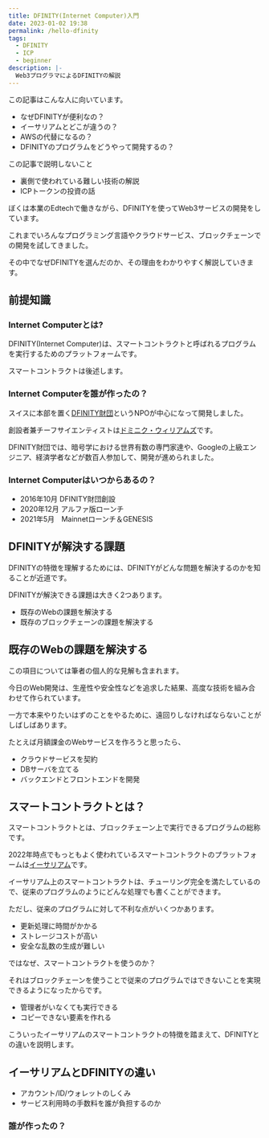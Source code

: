 ```yaml
---
title: DFINITY(Internet Computer)入門
date: 2023-01-02 19:38
permalink: /hello-dfinity
tags:
  - DFINITY
  - ICP
  - beginner
description: |-
  Web3プログラマによるDFINITYの解説
---
```


この記事はこんな人に向いています。

* なぜDFINITYが便利なの？
* イーサリアムとどこが違うの？
* AWSの代替になるの？
* DFINITYのプログラムをどうやって開発するの？

この記事で説明しないこと

* 裏側で使われている難しい技術の解説
* ICPトークンの投資の話

ぼくは本業のEdtechで働きながら、DFINITYを使ってWeb3サービスの開発をしています。

これまでいろんなプログラミング言語やクラウドサービス、ブロックチェーンでの開発を試してきました。

その中でなぜDFINITYを選んだのか、その理由をわかりやすく解説していきます。

## 前提知識
### Internet Computerとは?
DFINITY(Internet Computer)は、スマートコントラクトと呼ばれるプログラムを実行するためのプラットフォームです。

スマートコントラクトは後述します。

### Internet Computerを誰が作ったの？
スイスに本部を置く[DFINITY財団](https://dfinity.org/foundation)というNPOが中心になって開発しました。

創設者兼チーフサイエンティストは[ドミニク・ウィリアムズ](https://twitter.com/dominic_w)です。

DFINITY財団では、暗号学における世界有数の専門家達や、Googleの上級エンジニア、経済学者などが数百人参加して、開発が進められました。

### Internet Computerはいつからあるの？
- 2016年10月 DFINITY財団創設
- 2020年12月 アルファ版ローンチ
- 2021年5月　Mainnetローンチ＆GENESIS

## DFINITYが解決する課題
DFINITYの特徴を理解するためには、DFINITYがどんな問題を解決するのかを知ることが近道です。

DFINITYが解決できる課題は大きく2つあります。

* 既存のWebの課題を解決する
* 既存のブロックチェーンの課題を解決する

## 既存のWebの課題を解決する
この項目については筆者の個人的な見解も含まれます。

今日のWeb開発は、生産性や安全性などを追求した結果、高度な技術を組み合わせて作られています。

一方で本来やりたいはずのことをやるために、遠回りしなければならないことがしばしばあります。

たとえば月額課金のWebサービスを作ろうと思ったら、
- クラウドサービスを契約
- DBサーバを立てる
- バックエンドとフロントエンドを開発



## スマートコントラクトとは？
スマートコントラクトとは、ブロックチェーン上で実行できるプログラムの総称です。

2022年時点でもっともよく使われているスマートコントラクトのプラットフォームは[イーサリアム](https://ethereum.org/)です。

イーサリアム上のスマートコントラクトは、チューリング完全を満たしているので、従来のプログラムのようにどんな処理でも書くことができます。

ただし、従来のプログラムに対して不利な点がいくつかあります。

* 更新処理に時間がかかる
* ストレージコストが高い
* 安全な乱数の生成が難しい

ではなぜ、スマートコントラクトを使うのか？

それはブロックチェーンを使うことで従来のプログラムではできないことを実現できるようになったからです。

* 管理者がいなくても実行できる
* コピーできない要素を作れる

こういったイーサリアムのスマートコントラクトの特徴を踏まえて、DFINITYとの違いを説明します。

## イーサリアムとDFINITYの違い

* アカウント/ID/ウォレットのしくみ
* サービス利用時の手数料を誰が負担するのか



### 誰が作ったの？




